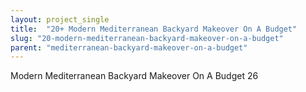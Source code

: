 ```yaml
---
layout: project_single
title:  "20+ Modern Mediterranean Backyard Makeover On A Budget"
slug: "20-modern-mediterranean-backyard-makeover-on-a-budget"
parent: "mediterranean-backyard-makeover-on-a-budget"
---
```

Modern Mediterranean Backyard Makeover On A Budget 26